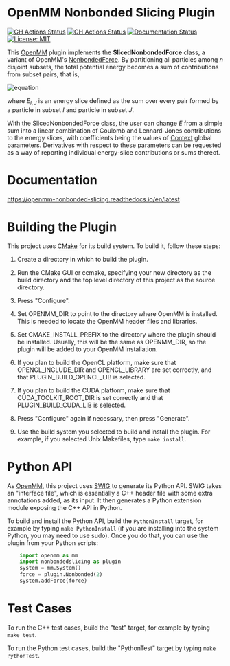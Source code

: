 OpenMM Nonbonded Slicing Plugin
===============================

[![GH Actions Status](https://github.com/craabreu/openmm-nonbonded-slicing/workflows/Linux/badge.svg)](https://github.com/craabreu/openmm-nonbonded-slicing/actions?query=branch%3Amain+workflow%3ALinux)
[![GH Actions Status](https://github.com/craabreu/openmm-nonbonded-slicing/workflows/MacOS/badge.svg)](https://github.com/craabreu/openmm-nonbonded-slicing/actions?query=branch%3Amain+workflow%3AMacOS)
[![Documentation Status](https://readthedocs.org/projects/openmm-nonbonded-slicing/badge/?version=latest)](https://openmm-nonbonded-slicing.readthedocs.io/en/latest/?badge=latest)
[![License: MIT](https://img.shields.io/badge/License-MIT-green.svg)](https://opensource.org/licenses/MIT)

This [OpenMM] plugin implements the **SlicedNonbondedForce** class, a variant of OpenMM's [NonbondedForce].
By partitioning all particles among _n_ disjoint subsets, the total potential energy becomes a sum of
contributions from subset pairs, that is,

![equation](https://latex.codecogs.com/svg.image?E&space;=&space;\sum_{I=0}^{n-1}&space;\sum_{J=I}^{n-1}&space;E_{I,J})

where $E_{I,J}$ is an energy slice defined as the sum over every pair formed by a particle in
subset _I_ and particle in subset _J_.

With the SlicedNonbondedForce class, the user can change _E_ from a simple sum into a linear combination
of Coulomb and Lennard-Jones contributions to the energy slices, with coefficients being the values of
[Context] global parameters. Derivatives with respect to these parameters can be requested as a way of
reporting individual energy-slice contributions or sums thereof.

Documentation
=============

https://openmm-nonbonded-slicing.readthedocs.io/en/latest

Building the Plugin
===================

This project uses [CMake] for its build system.  To build it, follow these steps:

1. Create a directory in which to build the plugin.

2. Run the CMake GUI or ccmake, specifying your new directory as the build directory and the top
level directory of this project as the source directory.

3. Press "Configure".

4. Set OPENMM_DIR to point to the directory where OpenMM is installed.  This is needed to locate
the OpenMM header files and libraries.

5. Set CMAKE_INSTALL_PREFIX to the directory where the plugin should be installed.  Usually,
this will be the same as OPENMM_DIR, so the plugin will be added to your OpenMM installation.

6. If you plan to build the OpenCL platform, make sure that OPENCL_INCLUDE_DIR and
OPENCL_LIBRARY are set correctly, and that PLUGIN_BUILD_OPENCL_LIB is selected.

7. If you plan to build the CUDA platform, make sure that CUDA_TOOLKIT_ROOT_DIR is set correctly
and that PLUGIN_BUILD_CUDA_LIB is selected.

8. Press "Configure" again if necessary, then press "Generate".

9. Use the build system you selected to build and install the plugin.  For example, if you
selected Unix Makefiles, type `make install`.

Python API
==========

As [OpenMM], this project uses [SWIG] to generate its Python API.  SWIG takes an "interface
file", which is essentially a C++ header file with some extra annotations added, as its input.
It then generates a Python extension module exposing the C++ API in Python.

To build and install the Python API, build the `PythonInstall` target, for example by typing
`make PythonInstall` (if you are installing into the system Python, you may need to use sudo).
Once you do that, you can use the plugin from your Python scripts:

```py
    import openmm as mm
    import nonbondedslicing as plugin
    system = mm.System()
    force = plugin.Nonbonded(2)
    system.addForce(force)
```

Test Cases
==========

To run the C++ test cases, build the "test" target, for example by typing `make test`.

To run the Python test cases, build the "PythonTest" target by typing `make PythonTest`.


[CMake]:                http://www.cmake.org
[NonbondedForce]:       http://docs.openmm.org/latest/api-python/generated/openmm.openmm.NonbondedForce.html
[Context]:              http://docs.openmm.org/latest/api-python/generated/openmm.openmm.Context.html
[OpenMM]:               https://openmm.org
[SWIG]:                 http://www.swig.org
